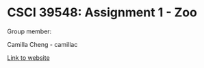 # CSCI 39548: Assignment 1 - Zoo

Group member:

Camilla Cheng - camillac

[Link to website](https://camillac.github.io/assignment1-CSCI39548)
